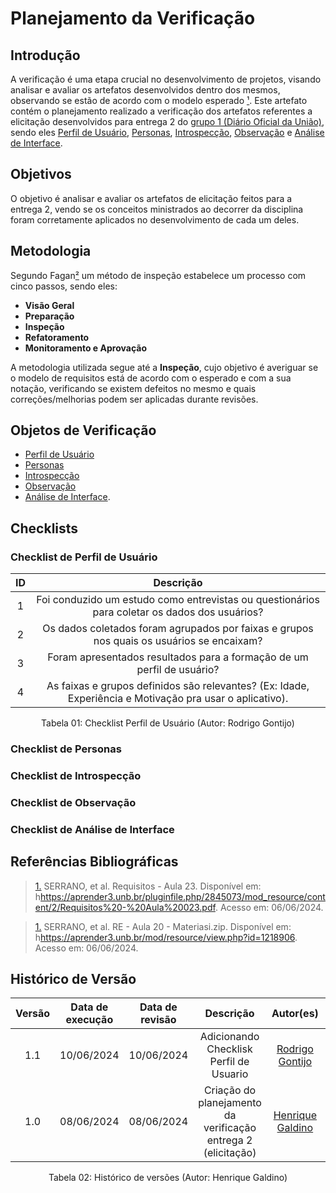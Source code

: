 # Planejamento da Verificação

## Introdução

A verificação é uma etapa crucial no desenvolvimento de projetos, visando analisar e avaliar os artefatos desenvolvidos dentro dos mesmos, observando se estão de acordo com o modelo esperado [¹](https://requisitos-de-software.github.io/2024.1-Consumidor.gov/Verificação/Grupo%201%20-%20DOU/Entrega%203%20-%20Modelagem/planejamento/#anchor_1). Este artefato contém o planejamento realizado a verificação dos artefatos referentes a elicitação desenvolvidos para entrega 2 do [grupo 1 (Diário Oficial da União)](https://requisitos-de-software.github.io/2024.1-DiarioOficialdaUniao/), sendo eles [Perfil de Usuário](https://requisitos-de-software.github.io/2024.1-DiarioOficialdaUniao/elicitacao/perfilUsuario/), [Personas](https://requisitos-de-software.github.io/2024.1-DiarioOficialdaUniao/elicitacao/personas/), [Introspecção](https://requisitos-de-software.github.io/2024.1-DiarioOficialdaUniao/elicitacao/tecnicas/introspeccao/), [Observação](https://requisitos-de-software.github.io/2024.1-DiarioOficialdaUniao/elicitacao/tecnicas/observacao/) e [Análise de Interface](https://requisitos-de-software.github.io/2024.1-DiarioOficialdaUniao/elicitacao/tecnicas/analise-de-interface/).

## Objetivos

O objetivo é analisar e avaliar os artefatos de elicitação feitos para a entrega 2, vendo se os conceitos ministrados ao decorrer da disciplina foram corretamente aplicados no desenvolvimento de cada um deles.

## Metodologia
 Segundo Fagan[²](https://requisitos-de-software.github.io/2024.1-Consumidor.gov/Verificação/Grupo%201%20-%20DOU/Entrega%203%20-%20Modelagem/planejamento/#anchor_2) um método de inspeção estabelece um processo com cinco passos, sendo eles:

- **Visão Geral**
- **Preparação**
- **Inspeção**
- **Refatoramento**
- **Monitoramento e Aprovação**

A metodologia utilizada segue até a **Inspeção**, cujo objetivo é averiguar se o modelo de requisitos está de acordo com o esperado e com a sua notação, verificando se existem defeitos no mesmo e quais correções/melhorias podem ser aplicadas durante revisões.




## Objetos de Verificação

- [Perfil de Usuário](https://requisitos-de-software.github.io/2024.1-DiarioOficialdaUniao/elicitacao/perfilUsuario/)
- [Personas](https://requisitos-de-software.github.io/2024.1-DiarioOficialdaUniao/elicitacao/personas/) 
- [Introspecção](https://requisitos-de-software.github.io/2024.1-DiarioOficialdaUniao/elicitacao/tecnicas/introspeccao/)
- [Observação](https://requisitos-de-software.github.io/2024.1-DiarioOficialdaUniao/elicitacao/tecnicas/observacao/)
- [Análise de Interface](https://requisitos-de-software.github.io/2024.1-DiarioOficialdaUniao/elicitacao/tecnicas/analise-de-interface/).

## Checklists

### Checklist de Perfil de Usuário

| ID | Descrição |
| :--: | :-----: |
| 1 | Foi conduzido um estudo como entrevistas ou questionários para coletar os dados dos usuários? | 
| 2 | Os dados coletados foram agrupados por faixas e grupos nos quais os usuários se encaixam?  | 
| 3 | Foram apresentados resultados para a formação de um perfil de usuário? | 
| 4 | As faixas e grupos definidos são relevantes? (Ex: Idade, Experiência e Motivação pra usar o aplicativo). | 

<div align="center">
<figcaption align="center">Tabela 01: Checklist Perfil de Usuário (Autor: Rodrigo Gontijo)</figcaption>
</div>

### Checklist de Personas

### Checklist de Introspecção

### Checklist de Observação

### Checklist de Análise de Interface

## Referências Bibliográficas

> <a id="1" href="#anchor_1">1.</a> SERRANO, et al. Requisitos - Aula 23. Disponível em: h<https://aprender3.unb.br/pluginfile.php/2845073/mod_resource/content/2/Requisitos%20-%20Aula%20023.pdf>. Acesso em: 06/06/2024.

> <a id="2" href="#anchor_2">1.</a> SERRANO, et al. RE - Aula 20 - Materiasi.zip. Disponível em: h<https://aprender3.unb.br/mod/resource/view.php?id=1218906>. Acesso em: 06/06/2024.

## Histórico de Versão

| Versão | Data de execução | Data de revisão |  Descrição                          | Autor(es)                                           | Revisor(es)                                           |
| :----: | :--------------: | :-------------: | :---------------------------------: | :-------------------------------------------------: | :---------------------------------------------------: |
| 1.1    | 10/06/2024       | 10/06/2024      | Adicionando Checklisk Perfil de Usuario | [Rodrigo Gontijo](https://github.com/rodrigogontijoo)   | [Igor Thiago](https://github.com/alladin51)    |
| 1.0    | 08/06/2024       | 08/06/2024      | Criação do planejamento da verificação entrega 2 (elicitação)   | [Henrique Galdino](https://github.com/hgaldino05)   | [Júlio César](https://github.com/Julio1099)         |

<div align="center">
<figcaption align="center">Tabela 02: Histórico de versões (Autor: Henrique Galdino)</figcaption>
</div>
<br/>